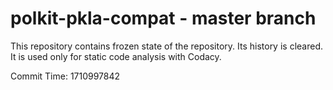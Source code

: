 # polkit-pkla-compat - master branch

This repository contains frozen state of the repository.
Its history is cleared. It is used only for static code
analysis with Codacy.

Commit Time: 1710997842